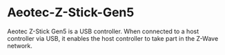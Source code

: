 # Aeotec-Z-Stick-Gen5
Aeotec Z-Stick Gen5 is a USB controller. When connected to a host controller via USB, it enables the host controller to take part in the Z-Wave network.
